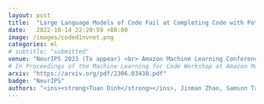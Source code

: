 ```yaml
---
layout: post
title:  "Large Language Models of Code Fail at Completing Code with Potential Bugs"
date:   2022-10-14 22:20:59 +00:00
image: /images/codedinvnet.png
categories: ml
# subtitle: "submitted"
venue: "NeurIPS 2023 (To appear) <br> Amazon Machine Learning Conference 2022 (ML for code)"
# In Proceedings of the Machine Learning for Code Workshop at Amazon Machine Learning Conference
arxiv: "https://arxiv.org/pdf/2306.03438.pdf"
badge: "NeurIPS"
authors: "<ins><strong>Tuan Dinh</strong></ins>, Jinman Zhao, Samson Tan, Renato Negrinho, Sheng Zha, George Karypis"
---
```

<!-- [Presented Slides](){:target="_blank"} -->
